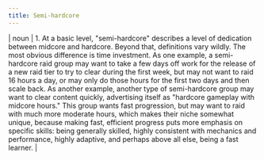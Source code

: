 ```yaml
---
title: Semi-hardcore
---
```

| noun | 1.  	At a basic level, "semi-hardcore" describes a level of dedication between midcore and hardcore. Beyond that, definitions vary wildly. The most obvious difference is time investment. As one example, a semi-hardcore raid group may want to take a few days off work for the release of a new raid tier to try to clear during the first week, but may not want to raid 16 hours a day, or may only do those hours for the first two days and then scale back. As another example, another type of semi-hardcore group may want to clear content quickly, advertising itself as "hardcore gameplay with midcore hours." This group wants fast progression, but may want to raid with much more moderate hours, which makes their niche somewhat unique, because making fast, efficient progress puts more emphasis on specific skills: being generally skilled, highly consistent with mechanics and performance, highly adaptive, and perhaps above all else, being a fast learner.	|